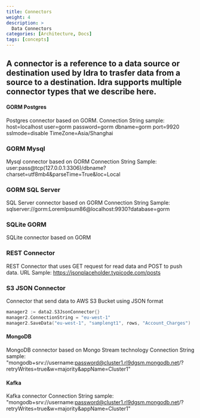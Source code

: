 ```yaml
---
title: Connectors
weight: 4
description: >
  Data Connectors
categories: [Architecture, Docs]
tags: [concepts]
---
```


## A connector is a reference to a data source or destination used by Idra to trasfer data from a source to a destination. Idra supports multiple connector types that we describe here.

#### GORM Postgres
Postgres connector based on GORM.
Connection String sample: 
host=localhost user=gorm password=gorm dbname=gorm port=9920 sslmode=disable TimeZone=Asia/Shanghai
### GORM Mysql
Mysql connector based on GORM
Connection String Sample: 
user:pass@tcp(127.0.0.1:3306)/dbname?charset=utf8mb4&parseTime=True&loc=Local


### GORM SQL Server
SQL Server connector based on GORM
Connection String Sample: 
sqlserver://gorm:LoremIpsum86@localhost:9930?database=gorm

### SQLite GORM
SQLite connector based on GORM

### REST Connector
REST Connector that uses GET request for read data and POST to push data.
URL Sample: https://jsonplaceholder.typicode.com/posts

### S3 JSON Connector
Connector that send data to AWS S3 Bucket using JSON format
```go
manager2 := data2.S3JsonConnector{}
manager2.ConnectionString = "eu-west-1"
manager2.SaveData("eu-west-1", "samplengt1", rows, "Account_Charges")
```

#### MongoDB
MongoDB connector based on Mongo Stream technology
Connection String sample: 
"mongodb+srv://username:password@cluster1.rl9dgsm.mongodb.net/?retryWrites=true&w=majority&appName=Cluster1"

#### Kafka
Kafka connector
Connection String sample: 
"mongodb+srv://username:password@cluster1.rl9dgsm.mongodb.net/?retryWrites=true&w=majority&appName=Cluster1"






